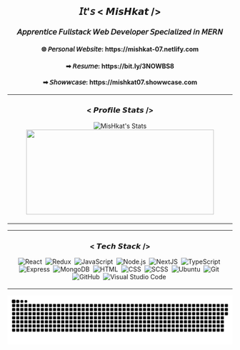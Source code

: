 <h2 align="center">𝘐𝘵'𝘴 <  𝙈𝙞𝙨𝙃𝙠𝙖𝙩  /></h2>
<h3 align="center">𝘈𝘱𝘱𝘳𝘦𝘯𝘵𝘪𝘤𝘦 𝘍𝘶𝘭𝘭𝘴𝘵𝘢𝘤𝘬 𝘞𝘦𝘣 𝘋𝘦𝘷𝘦𝘭𝘰𝘱𝘦𝘳 𝘚𝘱𝘦𝘤𝘪𝘢𝘭𝘪𝘻𝘦𝘥 𝘪𝘯 𝘔𝘌𝘙𝘕</h3>

<div align="center">
<h4>🌐 𝘗𝘦𝘳𝘴𝘰𝘯𝘢𝘭 𝘞𝘦𝘣𝘴𝘪𝘵𝘦: https://mishkat-07.netlify.com </h4>
<h4>➡ 𝘙𝘦𝘴𝘶𝘮𝘦: https://bit.ly/3NOWBS8 </h4>
<h4>➡ 𝘚𝘩𝘰𝘸𝘸𝘤𝘢𝘴𝘦: https://mishkat07.showwcase.com </h4>
</div>

<div align="center">
            
  <table>
  <tr>
    <td>
<div align="center">
<h3 align="center"><  𝙋𝙧𝙤𝙛𝙞𝙡𝙚 𝙎𝙩𝙖𝙩𝙨  /></h3>
        
<img height="190" width="420" src="https://github-readme-stats.vercel.app/api?username=MisHkat07&hide_border=true&show_icons=true&include_all_commits=true&theme=transparent" alt="MisHkat's Stats" /><img height="190" width="420" src="https://github-readme-stats.vercel.app/api/top-langs/?username=MisHkat07&hide_border=true&layout=compact&show_icons=true&theme=transparent&langs_count=10"/>
      
</div>
</td>
  </tr>
</table>
      
  <table>
  <tr>
    <td>
      <h3 align="center"><  𝙏𝙚𝙘𝙝 𝙎𝙩𝙖𝙘𝙠  /></h3>
<div align="center">

![React](https://img.shields.io/badge/-React-05122A?style=flat&logo=react)&nbsp;
![Redux](https://img.shields.io/badge/-Redux-05122A?style=flat&logo=redux)&nbsp;
![JavaScript](https://img.shields.io/badge/-JavaScript-05122A?style=flat&logo=javascript)&nbsp;
![Node.js](https://img.shields.io/badge/-Node.js-05122A?style=flat&logo=node.js)&nbsp;
![NextJS](https://img.shields.io/badge/-NextJS-05122A?style=flat&logo=next.js)&nbsp;
![TypeScript](https://img.shields.io/badge/-TypeScript-05122A?style=flat&logo=typescript)&nbsp;
![Express](https://img.shields.io/badge/-Express-05122A?style=flat&logo=expressjs)&nbsp;
![MongoDB](https://img.shields.io/badge/-MongoDB-05122A?style=flat&logo=mongodb)&nbsp;
![HTML](https://img.shields.io/badge/-HTML-05122A?style=flat&logo=HTML5)&nbsp;
![CSS](https://img.shields.io/badge/-CSS-05122A?style=flat&logo=CSS3&logoColor=1572B6)&nbsp;
![SCSS](https://img.shields.io/badge/-SCSS-05122A?style=flat&logo=SASS&logoColor=1572B6)&nbsp;
![Ubuntu](https://img.shields.io/badge/-Ubuntu-05122A?style=flat&logo=ubuntu&logoColor=1572B6)&nbsp;
![Git](https://img.shields.io/badge/-Git-05122A?style=flat&logo=git)&nbsp;
![GitHub](https://img.shields.io/badge/-GitHub-05122A?style=flat&logo=github)&nbsp;
![Visual Studio Code](https://img.shields.io/badge/-Visual%20Studio%20Code-05122A?style=flat&logo=visual-studio-code&logoColor=007ACC)&nbsp;
  
</div>
    </td>
  </tr>
</table>
  
</div>


   <p align="center">
   <a href="https://github.com/mikyll/mikyll"><img alt="Snake animation" src="https://github.com/mikyll/mikyll/blob/output/github-contribution-grid-snake.svg"/></a>
  </p>
  
